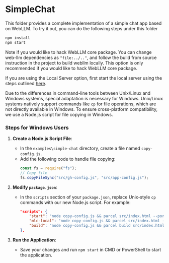 # SimpleChat

This folder provides a complete implementation of a simple
chat app based on WebLLM. To try it out, you can do the following steps
under this folder

```bash
npm install
npm start
```

Note if you would like to hack WebLLM core package.
You can change web-llm dependencies as `"file:../.."`, and follow the build from source
instruction in the project to build webllm locally. This option is only recommended
if you would like to hack WebLLM core package.

If you are using the Local Server option, first start the local server using the steps outlined [here](https://mlc.ai/mlc-llm/docs/deploy/rest.html).

Due to the differences in command-line tools between Unix/Linux and Windows systems, special adaptation is necessary for Windows. Unix/Linux systems natively support commands like `cp` for file operations, which are not directly available in Windows. To ensure cross-platform compatibility, we use a Node.js script for file copying in Windows.

### Steps for Windows Users

1. **Create a Node.js Script File**:

   - In the `examples\simple-chat` directory, create a file named `copy-config.js`.
   - Add the following code to handle file copying:
     ```javascript
     const fs = require("fs");
     // Copy file
     fs.copyFileSync("src/gh-config.js", "src/app-config.js");
     ```

2. **Modify `package.json`**:

   - In the `scripts` section of your `package.json`, replace Unix-style `cp` commands with our new Node.js script. For example:
     ```json
     "scripts": {
         "start": "node copy-config.js && parcel src/index.html --port 8888",
         "mlc-local": "node copy-config.js && parcel src/index.html --port 8888",
         "build": "node copy-config.js && parcel build src/index.html --dist-dir lib --no-content-hash"
     },
     ```

3. **Run the Application**:
   - Save your changes and run `npm start` in CMD or PowerShell to start the application.
